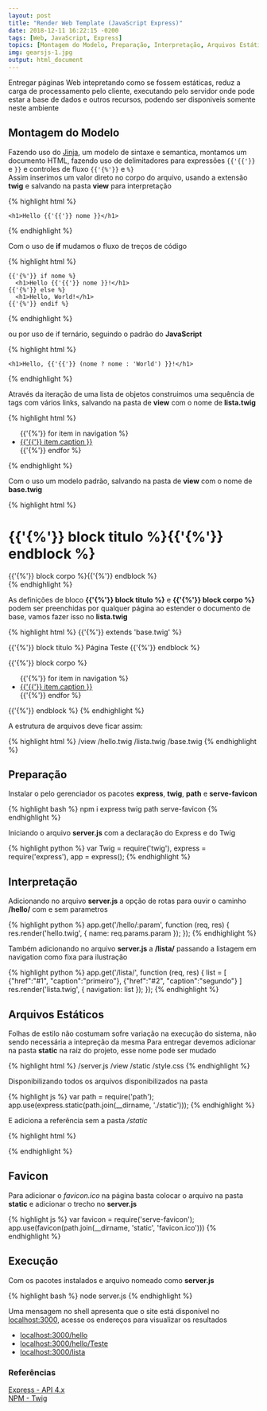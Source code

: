 ```yaml
---
layout: post
title: "Render Web Template (JavaScript Express)"
date: 2018-12-11 16:22:15 -0200
tags: [Web, JavaScript, Express]
topics: [Montagem do Modelo, Preparação, Interpretação, Arquivos Estáticos, Favicon, Execução]
img: gearsjs-1.jpg
output: html_document
---
```




Entregar páginas Web intepretando como se fossem estáticas, reduz a carga de processamento pelo cliente, executando pelo servidor onde pode estar a base de dados e outros recursos, podendo ser disponiveis somente neste ambiente

## Montagem do Modelo

Fazendo uso do [Jinja](http://jinja.pocoo.org/docs/2.10/templates/), um modelo de sintaxe e semantica, montamos um documento  HTML, fazendo uso de delimitadores para expressões `{{'{{'}}` e `}}` e controles de fluxo `{{'{%'}}` e `%}`  
Assim inserimos um valor direto no corpo do arquivo, usando a extensão **twig** e salvando na pasta **view** para interpretação


{% highlight html %}
<!doctype html>
	<h1>Hello {{'{{'}} nome }}</h1>
{% endhighlight %}

Com o uso de **if** mudamos o fluxo de treços de código


{% highlight html %}
<!doctype html>
	{{'{%'}} if nome %}
	  <h1>Hello {{'{{'}} nome }}!</h1>
	{{'{%'}} else %}
	  <h1>Hello, World!</h1>
	{{'{%'}} endif %}
{% endhighlight %}

ou por uso de if ternário, seguindo o padrão do **JavaScript**


{% highlight html %}
<!doctype html>
	<h1>Hello, {{'{{'}} (nome ? nome : 'World') }}!</h1>	
{% endhighlight %}

Através da iteração de uma lista de objetos construimos uma sequência de tags com vários links, salvando na pasta de **view** com o nome de **lista.twig**


{% highlight html %}
<!doctype html>
  <ul id="navigation">
  {{'{%'}} for item in navigation %}
      <li><a href="{{'{{'}} item.href }}">{{'{{'}} item.caption }}</a></li>
  {{'{%'}} endfor %}
  </ul>	
{% endhighlight %}

Com o uso um modelo padrão, salvando na pasta de **view** com o nome de **base.twig**


{% highlight html %}
<!doctype html>
  <h1>{{'{%'}} block titulo %}{{'{%'}} endblock %}</h1>

  <div class="wrapper">
    {{'{%'}} block corpo %}{{'{%'}} endblock %}
  </div>	
{% endhighlight %}

As definições de bloco **{{'{%'}} block titulo %}** e  **{{'{%'}} block corpo %}** podem ser preenchidas por qualquer página ao estender o documento de base, vamos fazer isso no **lista.twig**


{% highlight html %}
{{'{%'}} extends 'base.twig' %}

{{'{%'}} block titulo %}
Página Teste 
{{'{%'}} endblock %}

{{'{%'}} block corpo %}
  <ul id="navigation">
  {{'{%'}} for item in navigation %}
      <li><a href="{{'{{'}} item.href }}">{{'{{'}} item.caption }}</a></li>
  {{'{%'}} endfor %}
  </ul>	
{{'{%'}} endblock %}
{% endhighlight %}

A estrutura de arquivos deve ficar assim: 


{% highlight html %}
/view
	/hello.twig
	/lista.twig
	/base.twig
{% endhighlight %}

## Preparação

Instalar o pelo gerenciador os pacotes **express**, **twig**, **path** e **serve-favicon**


{% highlight bash %}
npm i express twig path serve-favicon
{% endhighlight %}

Iniciando o arquivo **server.js** com a declaração do Express e do Twig


{% highlight python %}
var Twig = require('twig'),
	express = require('express'),
	app = express();
{% endhighlight %}

## Interpretação

Adicionando no arquivo **server.js** a opção de rotas para ouvir o caminho **/hello/** com e sem parametros


{% highlight python %}
app.get('/hello/:param', function (req, res) {
	res.render('hello.twig', { name: req.params.param });
});
{% endhighlight %}

Também adicionando no arquivo **server.js** a **/lista/** passando a listagem em navigation como fixa para ilustração


{% highlight python %}
app.get('/lista/', function (req, res) {
    list = [
        {"href":"#1", "caption":"primeiro"},
        {"href":"#2", "caption":"segundo"}
    ]
	res.render('lista.twig', { navigation: list });
});
{% endhighlight %}

## Arquivos Estáticos

Folhas de estilo não costumam sofre variação na execução do sistema, não sendo necessária a intepreção da mesma
Para entregar devemos adicionar na pasta **static** na raiz do projeto, esse nome pode ser mudado


{% highlight html %}
/server.js
/view
/static
    /style.css
{% endhighlight %}

Disponibilizando todos os arquivos disponibilizados na pasta


{% highlight js %}
var path = require('path');
app.use(express.static(path.join(__dirname, './static')));
{% endhighlight %}

E adiciona a referência sem a pasta */static*


{% highlight html %}
<link rel="stylesheet" href="/style.css">
{% endhighlight %}

## Favicon

Para adicionar o *favicon.ico* na página basta colocar o arquivo na pasta **static** e adicionar o trecho no **server.js**


{% highlight js %}
var favicon = require('serve-favicon');
app.use(favicon(path.join(__dirname, 'static', 'favicon.ico')))
{% endhighlight %}

## Execução

Com os pacotes instalados e arquivo nomeado como **server.js**


{% highlight bash %}
node server.js
{% endhighlight %}

Uma mensagem no shell apresenta que o site está disponível no [localhost:3000](localhost:3000), acesse os endereços para visualizar os resultados
* [localhost:3000/hello](localhost:3000/hello)
* [localhost:3000/hello/Teste](localhost:3000/hello/Teste)
* [localhost:3000/lista](localhost:3000/lista)

### Referências

[Express - API 4.x](http://expressjs.com/pt-br/api.html)  
[NPM - Twig](https://www.npmjs.com/package/twig)  
